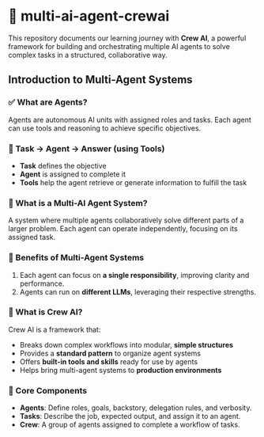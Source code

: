 # 🧠 multi-ai-agent-crewai

This repository documents our learning journey with **Crew AI**, a powerful framework for building and orchestrating multiple AI agents to solve complex tasks in a structured, collaborative way.

## Introduction to Multi-Agent Systems

### ✅ What are Agents?
Agents are autonomous AI units with assigned roles and tasks. Each agent can use tools and reasoning to achieve specific objectives.

### 🔁 Task → Agent → Answer (using Tools)
- **Task** defines the objective
- **Agent** is assigned to complete it
- **Tools** help the agent retrieve or generate information to fulfill the task

### 🤖 What is a Multi-AI Agent System?
A system where multiple agents collaboratively solve different parts of a larger problem. Each agent can operate independently, focusing on its assigned task.

### 🌟 Benefits of Multi-Agent Systems
1. Each agent can focus on **a single responsibility**, improving clarity and performance.
2. Agents can run on **different LLMs**, leveraging their respective strengths.

### 🔧 What is Crew AI?
Crew AI is a framework that:
- Breaks down complex workflows into modular, **simple structures**
- Provides a **standard pattern** to organize agent systems
- Offers **built-in tools and skills** ready for use by agents
- Helps bring multi-agent systems to **production environments**

### 🧱 Core Components
- **Agents**: Define roles, goals, backstory, delegation rules, and verbosity.
- **Tasks**: Describe the job, expected output, and assign it to an agent.
- **Crew**: A group of agents assigned to complete a workflow of tasks.
